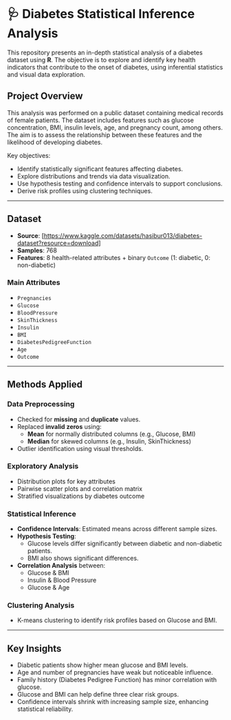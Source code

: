# 🩺 Diabetes Statistical Inference Analysis 

This repository presents an in-depth statistical analysis of a diabetes dataset using **R**. The objective is to explore and identify key health indicators that contribute to the onset of diabetes, using inferential statistics and visual data exploration.

## Project Overview

This analysis was performed on a public dataset containing medical records of female patients. The dataset includes features such as glucose concentration, BMI, insulin levels, age, and pregnancy count, among others. The aim is to assess the relationship between these features and the likelihood of developing diabetes.

Key objectives:
- Identify statistically significant features affecting diabetes.
- Explore distributions and trends via data visualization.
- Use hypothesis testing and confidence intervals to support conclusions.
- Derive risk profiles using clustering techniques.

---

## Dataset

- **Source**: [https://www.kaggle.com/datasets/hasibur013/diabetes-dataset?resource=download]
- **Samples**: 768
- **Features**: 8 health-related attributes + binary `Outcome` (1: diabetic, 0: non-diabetic)

### Main Attributes
- `Pregnancies`
- `Glucose`
- `BloodPressure`
- `SkinThickness`
- `Insulin`
- `BMI`
- `DiabetesPedigreeFunction`
- `Age`
- `Outcome`

---

## Methods Applied

### Data Preprocessing
- Checked for **missing** and **duplicate** values.
- Replaced **invalid zeros** using:
  - **Mean** for normally distributed columns (e.g., Glucose, BMI)
  - **Median** for skewed columns (e.g., Insulin, SkinThickness)
- Outlier identification using visual thresholds.

### Exploratory Analysis
- Distribution plots for key attributes
- Pairwise scatter plots and correlation matrix
- Stratified visualizations by diabetes outcome

### Statistical Inference
- **Confidence Intervals**: Estimated means across different sample sizes.
- **Hypothesis Testing**:
  - Glucose levels differ significantly between diabetic and non-diabetic patients.
  - BMI also shows significant differences.
- **Correlation Analysis** between:
  - Glucose & BMI
  - Insulin & Blood Pressure
  - Glucose & Age

### Clustering Analysis
- K-means clustering to identify risk profiles based on Glucose and BMI.

---

## Key Insights

- Diabetic patients show higher mean glucose and BMI levels.
- Age and number of pregnancies have weak but noticeable influence.
- Family history (Diabetes Pedigree Function) has minor correlation with glucose.
- Glucose and BMI can help define three clear risk groups.
- Confidence intervals shrink with increasing sample size, enhancing statistical reliability.
